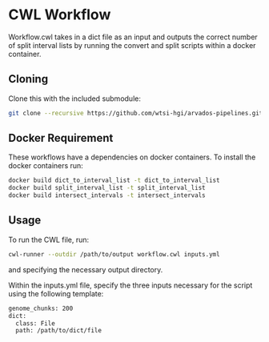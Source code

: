 # CWL Workflow

Workflow.cwl takes in a dict file as an input and outputs the correct number of split interval lists by running the convert and split scripts within a docker container.

## Cloning

Clone this with the included submodule:

```bash
git clone --recursive https://github.com/wtsi-hgi/arvados-pipelines.git
```

## Docker Requirement

These workflows have a dependencies on docker containers. To install the docker containers run:

```bash
docker build dict_to_interval_list -t dict_to_interval_list
docker build split_interval_list -t split_interval_list
docker build intersect_intervals -t intersect_intervals
```

## Usage

To run the CWL file, run:

```bash
cwl-runner --outdir /path/to/output workflow.cwl inputs.yml
```

and specifying the necessary output directory.

Within the inputs.yml file, specify the three inputs necessary for the script using the following template:

```bash
genome_chunks: 200
dict:
  class: File
  path: /path/to/dict/file
```

